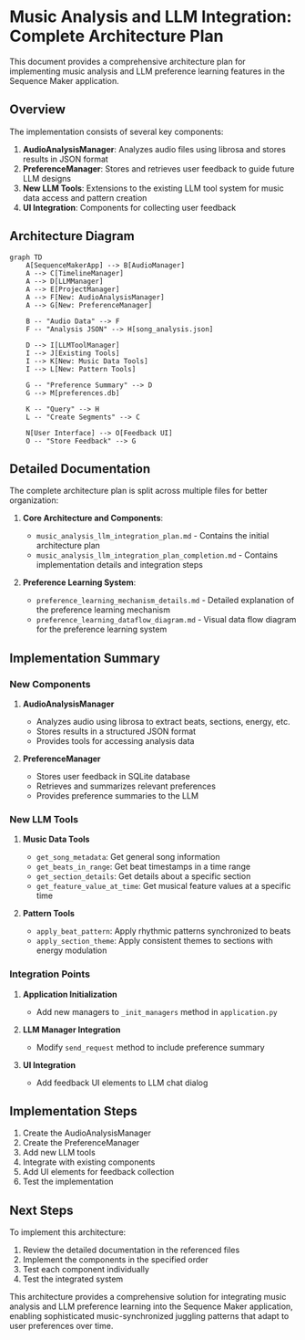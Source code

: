 # Music Analysis and LLM Integration: Complete Architecture Plan

This document provides a comprehensive architecture plan for implementing music analysis and LLM preference learning features in the Sequence Maker application.

## Overview

The implementation consists of several key components:

1. **AudioAnalysisManager**: Analyzes audio files using librosa and stores results in JSON format
2. **PreferenceManager**: Stores and retrieves user feedback to guide future LLM designs
3. **New LLM Tools**: Extensions to the existing LLM tool system for music data access and pattern creation
4. **UI Integration**: Components for collecting user feedback

## Architecture Diagram

```mermaid
graph TD
    A[SequenceMakerApp] --> B[AudioManager]
    A --> C[TimelineManager]
    A --> D[LLMManager]
    A --> E[ProjectManager]
    A --> F[New: AudioAnalysisManager]
    A --> G[New: PreferenceManager]
    
    B -- "Audio Data" --> F
    F -- "Analysis JSON" --> H[song_analysis.json]
    
    D --> I[LLMToolManager]
    I --> J[Existing Tools]
    I --> K[New: Music Data Tools]
    I --> L[New: Pattern Tools]
    
    G -- "Preference Summary" --> D
    G --> M[preferences.db]
    
    K -- "Query" --> H
    L -- "Create Segments" --> C
    
    N[User Interface] --> O[Feedback UI]
    O -- "Store Feedback" --> G
```

## Detailed Documentation

The complete architecture plan is split across multiple files for better organization:

1. **Core Architecture and Components**: 
   - `music_analysis_llm_integration_plan.md` - Contains the initial architecture plan
   - `music_analysis_llm_integration_plan_completion.md` - Contains implementation details and integration steps

2. **Preference Learning System**:
   - `preference_learning_mechanism_details.md` - Detailed explanation of the preference learning mechanism
   - `preference_learning_dataflow_diagram.md` - Visual data flow diagram for the preference learning system

## Implementation Summary

### New Components

1. **AudioAnalysisManager**
   - Analyzes audio using librosa to extract beats, sections, energy, etc.
   - Stores results in a structured JSON format
   - Provides tools for accessing analysis data

2. **PreferenceManager**
   - Stores user feedback in SQLite database
   - Retrieves and summarizes relevant preferences
   - Provides preference summaries to the LLM

### New LLM Tools

1. **Music Data Tools**
   - `get_song_metadata`: Get general song information
   - `get_beats_in_range`: Get beat timestamps in a time range
   - `get_section_details`: Get details about a specific section
   - `get_feature_value_at_time`: Get musical feature values at a specific time

2. **Pattern Tools**
   - `apply_beat_pattern`: Apply rhythmic patterns synchronized to beats
   - `apply_section_theme`: Apply consistent themes to sections with energy modulation

### Integration Points

1. **Application Initialization**
   - Add new managers to `_init_managers` method in `application.py`

2. **LLM Manager Integration**
   - Modify `send_request` method to include preference summary

3. **UI Integration**
   - Add feedback UI elements to LLM chat dialog

## Implementation Steps

1. Create the AudioAnalysisManager
2. Create the PreferenceManager
3. Add new LLM tools
4. Integrate with existing components
5. Add UI elements for feedback collection
6. Test the implementation

## Next Steps

To implement this architecture:

1. Review the detailed documentation in the referenced files
2. Implement the components in the specified order
3. Test each component individually
4. Test the integrated system

This architecture provides a comprehensive solution for integrating music analysis and LLM preference learning into the Sequence Maker application, enabling sophisticated music-synchronized juggling patterns that adapt to user preferences over time.

